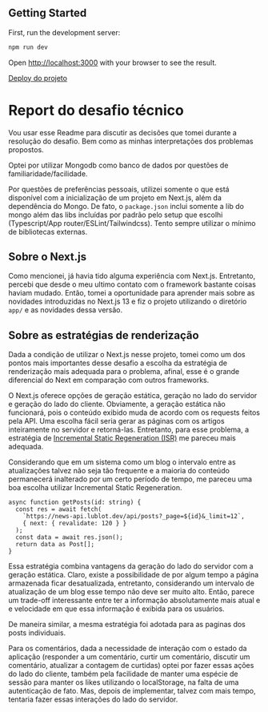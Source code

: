 ## Getting Started

First, run the development server:
```bash
npm run dev
```
Open [http://localhost:3000](http://localhost:3000) with your browser to see the result.

[Deploy do projeto](https://miniblog-mocha.vercel.app/)


# Report do desafio técnico

Vou usar esse Readme para discutir as decisões que tomei durante a resolução do desafio. Bem como as minhas interpretações dos problemas propostos.

Optei por utilizar Mongodb como banco de dados por questões de familiaridade/facilidade.

Por questões de preferências pessoais, utilizei somente o que está disponível com a inicialização de um projeto em Next.js, além da dependência do Mongo. De fato, o `package.json` inclui somente a lib do mongo além das libs incluídas por padrão pelo setup que escolhi (Typescript/App router/ESLint/Tailwindcss). Tento sempre utilizar o mínimo de bibliotecas externas.

## Sobre o Next.js

Como mencionei, já havia tido alguma experiência com Next.js. Entretanto, percebi que desde o meu ultimo contato com o framework bastante coisas haviam mudado. Então, tomei a oportunidade para aprender mais sobre as novidades introduzidas no Next.js 13 e fiz o projeto utilizando o diretório `app/` e as novidades dessa versão.

## Sobre as estratégias de renderização

Dada a condição de utilizar o Next.js nesse projeto, tomei como um dos pontos mais importantes desse desafio a escolha da estratégia de renderização mais adequada para o problema, afinal, esse é o grande diferencial do Next em comparação com outros frameworks.

O Next.js oferece opções de geração estática, geração no lado do servidor e geração do lado do cliente. Obviamente, a geração estática não funcionará, pois o conteúdo exibido muda de acordo com os requests feitos pela API. Uma escolha fácil seria gerar as páginas com os artigos inteiramente no servidor e retorná-las. Entretanto, para esse problema, a estratégia de [Incremental Static Regeneration (ISR)](https://nextjs.org/docs/app/building-your-application/upgrading/app-router-migration#incremental-static-regeneration-getstaticprops-with-revalidate) me pareceu mais adequada.

Considerando que em um sistema como um blog o intervalo entre as atualizações talvez não seja tão frequente e a maioria do conteúdo permanecerá inalterado por um certo período de tempo, me pareceu uma boa escolha utilizar Incremental Static Regeneration.

```
async function getPosts(id: string) {
  const res = await fetch(
    `https://news-api.lublot.dev/api/posts?_page=${id}&_limit=12`,
    { next: { revalidate: 120 } }
  );
  const data = await res.json();
  return data as Post[];
}
```

Essa estratégia combina vantagens da geração do lado do servidor com a geração estática. Claro, existe a possibilidade de por algum tempo a página armazenada ficar desatualizada, entretanto, considerando um intervalo de atualização de um blog esse tempo não deve ser muito alto. Então, parece um trade-off interessante entre ter a informação absolutamente mais atual e e velocidade em que essa informação é exibida para os usuários.

De maneira similar, a mesma estratégia foi adotada para as paginas dos posts individuais.

Para os comentários, dada a necessidade de interação com o estado da aplicação (responder a um comentário, curtir um comentário, discutir um comentário, atualizar a contagem de curtidas) optei por fazer essas ações do lado do cliente, também pela facilidade de manter uma espécie de sessão para manter os likes utilizando o localStorage, na falta de uma autenticação de fato. Mas, depois de implementar, talvez com mais tempo, tentaria fazer essas interações do lado do servidor.
